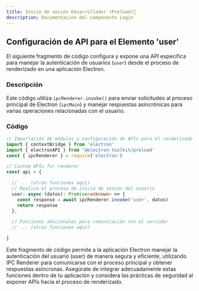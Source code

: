 ```yaml
---
title: Inicio de sesión Desarrollador (Preload)🚀
description: Documentacion del componente Login
---
```


## Configuración de API para el Elemento 'user'

El siguiente fragmento de código configura y expone una API específica para manejar la autenticación de usuarios (`user`) desde el proceso de renderizado en una aplicación Electron.

### Descripción

Este código utiliza `ipcRenderer.invoke()` para enviar solicitudes al proceso principal de Electron (`ipcMain`) y manejar respuestas asincrónicas para varias operaciones relacionadas con el usuario.

### Código

```typescript
// Importación de módulos y configuración de APIs para el renderizado
import { contextBridge } from 'electron'
import { electronAPI } from '@electron-toolkit/preload'
const { ipcRenderer } = require('electron')

// Custom APIs for renderer
const api = {

  // ... (otras funciones aquí)
  // Realiza el proceso de inicio de sesión del usuario
  user: async (datos): Promise<unknown> => {
    const response = await ipcRenderer.invoke('user', datos)
    return response
  },

  // Funciones adicionales para comunicación con el servidor
  // ... (otras funciones aquí)

}
```
Este fragmento de código permite a la aplicación Electron manejar la autenticación del usuario (user) de manera segura y eficiente, utilizando IPC Renderer para comunicarse con el proceso principal y obtener respuestas asíncronas. Asegúrate de integrar adecuadamente estas funciones dentro de tu aplicación y considera las prácticas de seguridad al exponer APIs hacia el proceso de renderizado.